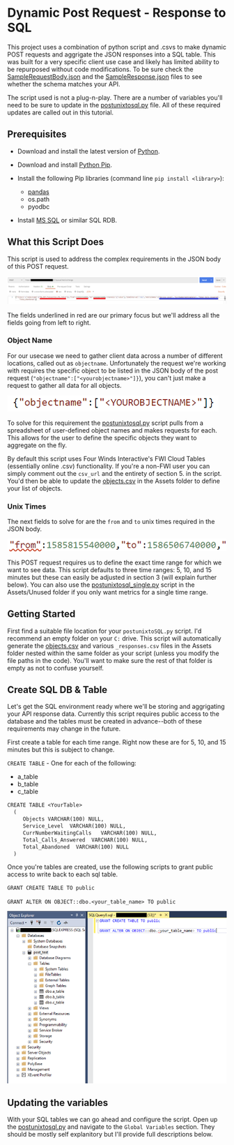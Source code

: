 # Dynamic Post Request - Response to SQL

This project uses a combination of python script and .csvs to make dynamic POST requests and aggrigate the JSON responses into a SQL table.  This was built for a very specific client use case and likely has limited ability to be repurposed without code modifications.  To be sure check the [SampleRequestBody.json](Assets/sampledata/SampleRequestBody.json) and the [SampleResponse.json](Assets/sampledata/SampleResponse.json) files to see whether the schema matches your API.

The script used is not a plug-n-play.  There are a number of variables you'll need to be sure to update in the [postunixtosql.py](postunixtosql.py) file.  All of these required updates are called out in this tutorial.

## Prerequisites

* Download and install the latest version of [Python](https://www.python.org/downloads/).

* Download and install [Python Pip](https://pypi.org/project/pip/).

* Install the following Pip libraries (command line `pip install <library>`):
  * [pandas](https://pandas.pydata.org/docs/user_guide/index.html)
  * os.path
  * pyodbc

* Install [MS SQL](https://www.microsoft.com/en-us/sql-server/sql-server-downloads) or similar SQL RDB.

## What this Script Does

This script is used to address the complex requirements in the JSON body of this POST request.

![RequestExample.png](images/RequestExample.png)

The fields underlined in red are our primary focus but we'll address all the fields going from left to right.

### Object Name

For our usecase we need to gather client data across a number of different locations, called out as `objectname`.  Unfortunately the request we're working with requires the specific object to be listed in the JSON body of the post request (`"objectname":["<yourobjectname>"]}`), you can't just make a request to gather all data for all objects.

![ObjectName.png](images/ObjectName.png)

To solve for this requirement the [postunixtosql.py](postunixtosql.py) script pulls from a spreadsheet of user-defined object names and makes requests for each.  This allows for the user to define the specific objects they want to aggregate on the fly.

By default this script uses Four Winds Interactive's FWI Cloud Tables (essentially online .csv) functionality.  If you're a non-FWI user you can simply comment out the `csv_url` and the entirety of section 5. in the script.  You'd then be able to update the [objects.csv](Assets/objects.csv) in the Assets folder to define your list of objects.

### Unix Times

The next fields to solve for are the `from` and `to` unix times required in the JSON body.

![UnixTimes.png](images/UnixTimes.png)

This POST request requires us to define the exact time range for which we want to see data.  This script defaults to three time ranges: 5, 10, and 15 minutes but these can easily be adjusted in section 3 (will explain further below).  You can also use the [postunixtosql_single.py](Assets/Unused/postunixtosql_single.py) script in the Assets/Unused folder if you only want metrics for a single time range.



## Getting Started

First find a suitable file location for your `postunixtoSQL.py` script.  I'd recommend an empty folder on your `C:` drive.  This script will automatically generate the [objects.csv](Assets/sampledata/objects.csv) and various `_responses.csv` files in the Assets folder nested within the same folder as your script (unless you modify the file paths in the code).  You'll want to make sure the rest of that folder is empty as not to confuse yourself.

## Create SQL DB & Table

Let's get the SQL environment ready where we'll be storing and aggrigating your API response data.  Currently this script requires public access to the database and the tables must be created in advance--both of these requirements may change in the future.

First create a table for each time range.  Right now these are for 5, 10, and 15 minutes but this is subject to change.

`CREATE TABLE` - One for each of the following:
 * a_table
 * b_table
 * c_table

```
CREATE TABLE <YourTable> 
  ( 
     Objects VARCHAR(100) NULL, 
     Service_Level  VARCHAR(100) NULL, 
     CurrNumberWaitingCalls   VARCHAR(100) NULL, 
     Total_Calls_Answered  VARCHAR(100) NULL,
	 Total_Abandoned  VARCHAR(100) NULL
  )
```

Once you're tables are created, use the following scripts to grant public access to write back to each sql table.

```
GRANT CREATE TABLE TO public

GRANT ALTER ON OBJECT::dbo.<your_table_name> TO public
```

![sqltablecreation2.png](images/sqltablecreation2.png)

## Updating the variables

With your SQL tables we can go ahead and configure the script.  Open up the [postunixtosql.py](postunixtosql.py) and navigate to the `Global Variables` section.  They should be mostly self explanitory but I'll provide full descriptions below.



